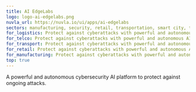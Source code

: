 ```yaml
---
title: AI EdgeLabs
logo: logo-ai-edgelabs.png
nuvla_url: https://nuvla.io/ui/apps/ai-edgelabs
sectors: manufacturing, security, retail, transportation, smart city, telco, logistics &amp; shipping
for_logistics: Protect against cyberattacks with powerful and autonomous AI platform.
for_telco: Protect against cyberattacks with powerful and autonomous AI platform.
for_transport: Protect against cyberattacks with powerful and autonomous AI platform.
for_retail: Protect against cyberattacks with powerful and autonomous AI platform.
for_manufacturing: Protect against cyberattacks with powerful and autonomous AI platform.
top: true
---
```


A powerful and autonomous cybersecurity AI platform to protect against ongoing attacks.
